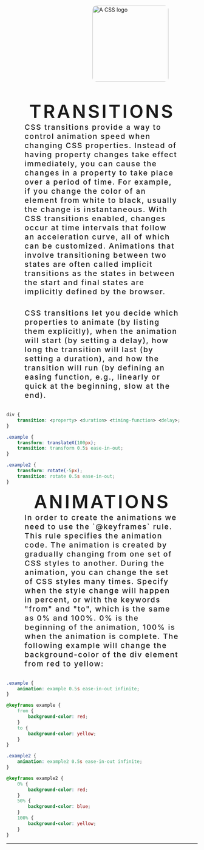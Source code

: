 <img style="margin-left: 45%; margin-bottom: 3rem; border-radius: 10px;" width="200" height="200" src="https://imgs.search.brave.com/N1hgWKHudLbcpp0RBaetQ76JGZu8Djm_02jt8OagdHo/rs:fit:860:0:0/g:ce/aHR0cHM6Ly91cGxv/YWQud2lraW1lZGlh/Lm9yZy93aWtpcGVk/aWEvY29tbW9ucy82/LzYyL0NTUzNfbG9n/by5zdmc.svg" alt="A CSS logo">

<div align="center" style="font-size: 3rem; font-weight: 600; letter-spacing: 5px; color: var(--smoke);">TRANSITIONS</div>

<div align="left" style="margin-bottom: 2rem; margin-left: 3rem; margin-right: 3rem; color: var(--white); font-size: 1.2rem; font-weight: 500; letter-spacing: 2px;">CSS transitions provide a way to control animation speed when changing CSS properties. Instead of having property changes take effect immediately, you can cause the changes in a property to take place over a period of time. For example, if you change the color of an element from white to black, usually the change is instantaneous. With CSS transitions enabled, changes occur at time intervals that follow an acceleration curve, all of which can be customized. Animations that involve transitioning between two states are often called implicit transitions as the states in between the start and final states are implicitly defined by the browser.</div>

<div align="left" style="margin-bottom: 2rem; margin-left: 3rem; margin-right: 3rem; color: var(--white); font-size: 1.2rem; font-weight: 500; letter-spacing: 2px;">CSS transitions let you decide which properties to animate (by listing them explicitly), when the animation will start (by setting a delay), how long the transition will last (by setting a duration), and how the transition will run (by defining an easing function, e.g., linearly or quick at the beginning, slow at the end).</div>

```css
div {
	transition: <property> <duration> <timing-function> <delay>;
}

.example {
	transform: translateX(100px);
	transition: transform 0.5s ease-in-out;
}

.example2 {
	transform: rotate(-5px);
	transition: rotate 0.5s ease-in-out;
}
```

<div align="center" style="font-size: 3rem; font-weight: 600; letter-spacing: 5px; color: var(--smoke);">ANIMATIONS</div>

<div align="left" style="margin-bottom: 2rem; margin-left: 3rem; margin-right: 3rem; color: var(--white); font-size: 1.2rem; font-weight: 500; letter-spacing: 2px;">In order to create the animations we need to use the `@keyframes` rule. This rule specifies the animation code. The animation is created by gradually changing from one set of CSS styles to another. During the animation, you can change the set of CSS styles many times. Specify when the style change will happen in percent, or with the keywords "from" and "to", which is the same as 0% and 100%. 0% is the beginning of the animation, 100% is when the animation is complete. The following example will change the background-color of the div element from red to yellow:</div>

```css
.example {
	animation: example 0.5s ease-in-out infinite;
}

@keyframes example {
	from {
		background-color: red;
	}
	to {
		background-color: yellow;
	}
}

.example2 {
	animation: example2 0.5s ease-in-out infinite;
}

@keyframes example2 {
	0% {
		background-color: red;
	}
	50% {
		background-color: blue;
	}
	100% {
		background-color: yellow;
	}
}
```

---
